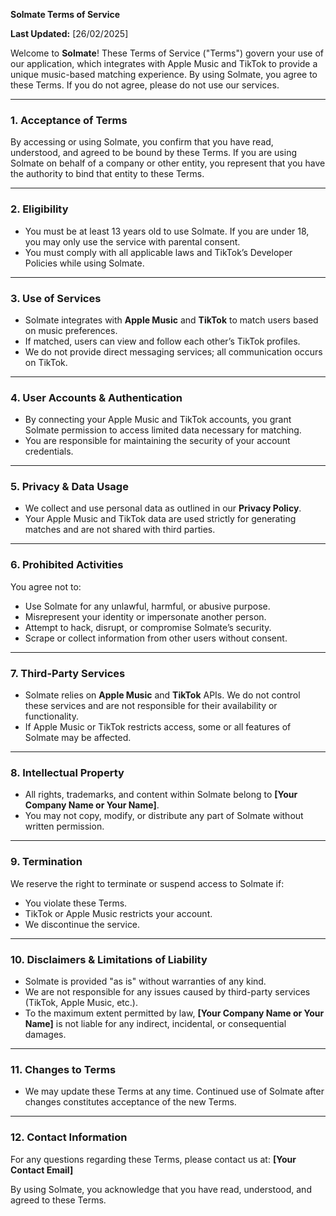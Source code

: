**Solmate Terms of Service**

**Last Updated:** [26/02/2025]

Welcome to **Solmate**! These Terms of Service ("Terms") govern your use of our application, which integrates with Apple Music and TikTok to provide a unique music-based matching experience. By using Solmate, you agree to these Terms. If you do not agree, please do not use our services.

---

### 1. **Acceptance of Terms**
By accessing or using Solmate, you confirm that you have read, understood, and agreed to be bound by these Terms. If you are using Solmate on behalf of a company or other entity, you represent that you have the authority to bind that entity to these Terms.

---

### 2. **Eligibility**
- You must be at least 13 years old to use Solmate. If you are under 18, you may only use the service with parental consent.
- You must comply with all applicable laws and TikTok’s Developer Policies while using Solmate.

---

### 3. **Use of Services**
- Solmate integrates with **Apple Music** and **TikTok** to match users based on music preferences.
- If matched, users can view and follow each other’s TikTok profiles.
- We do not provide direct messaging services; all communication occurs on TikTok.

---

### 4. **User Accounts & Authentication**
- By connecting your Apple Music and TikTok accounts, you grant Solmate permission to access limited data necessary for matching.
- You are responsible for maintaining the security of your account credentials.

---

### 5. **Privacy & Data Usage**
- We collect and use personal data as outlined in our **Privacy Policy**.
- Your Apple Music and TikTok data are used strictly for generating matches and are not shared with third parties.

---

### 6. **Prohibited Activities**
You agree not to:
- Use Solmate for any unlawful, harmful, or abusive purpose.
- Misrepresent your identity or impersonate another person.
- Attempt to hack, disrupt, or compromise Solmate’s security.
- Scrape or collect information from other users without consent.

---

### 7. **Third-Party Services**
- Solmate relies on **Apple Music** and **TikTok** APIs. We do not control these services and are not responsible for their availability or functionality.
- If Apple Music or TikTok restricts access, some or all features of Solmate may be affected.

---

### 8. **Intellectual Property**
- All rights, trademarks, and content within Solmate belong to **[Your Company Name or Your Name]**.
- You may not copy, modify, or distribute any part of Solmate without written permission.

---

### 9. **Termination**
We reserve the right to terminate or suspend access to Solmate if:
- You violate these Terms.
- TikTok or Apple Music restricts your account.
- We discontinue the service.

---

### 10. **Disclaimers & Limitations of Liability**
- Solmate is provided "as is" without warranties of any kind.
- We are not responsible for any issues caused by third-party services (TikTok, Apple Music, etc.).
- To the maximum extent permitted by law, **[Your Company Name or Your Name]** is not liable for any indirect, incidental, or consequential damages.

---

### 11. **Changes to Terms**
- We may update these Terms at any time. Continued use of Solmate after changes constitutes acceptance of the new Terms.

---

### 12. **Contact Information**
For any questions regarding these Terms, please contact us at: **[Your Contact Email]**

By using Solmate, you acknowledge that you have read, understood, and agreed to these Terms.

